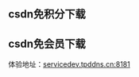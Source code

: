 ## csdn免积分下载
## csdn免会员下载

体验地址：[servicedev.tpddns.cn:8181](http://servicedev.tpddns.cn:8181/#/login?c=12)





